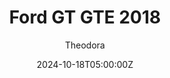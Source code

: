 ---
title: "Ford GT GTE 2018"
meta_title: ""
description: "Ford GT GTE 2018 - Detroit EGT (urd_detroit_egt) by URD"
date: 2024-10-18T05:00:00Z
thumb: rjQlVzs
mainimage: gdIWll9
categories: ["Car"]
author: "Theodora"
tags: ["Ford", "GTE", "URD", "WEC", "R2R", "USA","Sports Car"]
draft: false
link: https://mods.to/OZbz68394212bb0c4
accel: 3.2s
manu: Ford
country: USA
year: 2018
class: GTE
drivetrain: RWD
engine: 3.5L V6 turbo
power: 543 hp
torque: 699
speed: 300
gb: 6-Speed
mass: 1240
creator: URD
creatorfull: United Racing Design
version: "1.7"
csp: "No"
carname: "Ford GT GTE"
realname: URD Detroit EGT 2018
zipsize: "68 MB"
livery: "Included"
host: mods
---